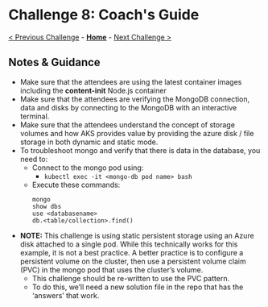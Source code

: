 # Challenge 8: Coach's Guide

[< Previous Challenge](./07-updaterollback.md) - **[Home](README.md)** - [Next Challenge >](./09-helm.md)

## Notes & Guidance
- Make sure that the attendees are using the latest container images including the **content-init** Node.js container
- Make sure that the attendees are verifying the MongoDB connection, data and disks by connecting to the MongoDB with an interactive terminal.
- Make sure that the attendees understand the concept of storage volumes and how AKS provides value by providing the azure disk / file storage in both dynamic and static mode.
- To troubleshoot mongo and verify that there is data in the database, you need to:
	- Connect to the mongo pod using: 
		- `kubectl exec -it <mongo-db pod name> bash`
	- Execute these commands:
		```
		mongo
		show dbs
		use <databasename>
		db.<table/collection>.find()
		```
- **NOTE:** This challenge is using static persistent storage using an Azure disk attached to a single pod.  While this technically works for this example, it is not a best practice.  A better practice is to configure a persistent volume on the cluster, then use a persistent volume claim (PVC) in the mongo pod that uses the cluster’s volume.  
    - This challenge should be re-written to use the PVC pattern. 
	- To do this, we’ll need a new solution file in the repo that has the ‘answers’ that work.
